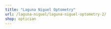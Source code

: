 ```yaml
---
title: "Laguna Niguel Optometry"
url: /laguna-niguel/laguna-niguel-optometry-2/
shop: optician
---
```

